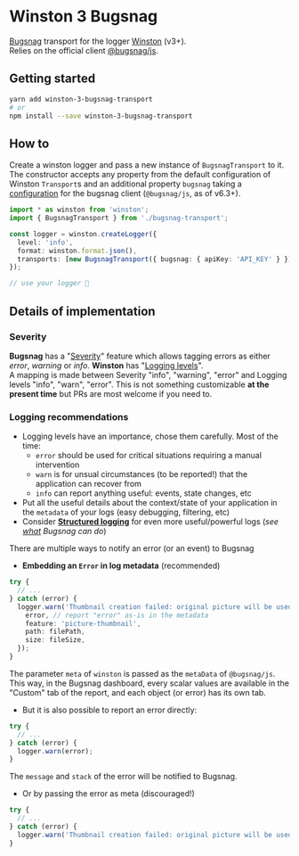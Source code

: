 # Winston 3 Bugsnag

[Bugsnag](https://github.com/bugsnag/bugsnag-js) transport for the logger [Winston](https://github.com/winstonjs/winston) (v3+).  
Relies on the official client [@bugsnag/js](https://github.com/bugsnag/bugsnag-js).

## Getting started

```bash
yarn add winston-3-bugsnag-transport
# or
npm install --save winston-3-bugsnag-transport
```

## How to

Create a winston logger and pass a new instance of `BugsnagTransport` to it. The constructor accepts any property from the default configuration of Winston `Transport`s and an additional property `bugsnag` taking a [configuration](https://docs.bugsnag.com/platforms/javascript/configuration-options/) for the bugsnag client (`@bugsnag/js`, as of v6.3+).

```typescript
import * as winston from 'winston';
import { BugsnagTransport } from './bugsnag-transport';

const logger = winston.createLogger({
  level: 'info',
  format: winston.format.json(),
  transports: [new BugsnagTransport({ bugsnag: { apiKey: 'API_KEY' } })],
});

// use your logger 🎉
```

## Details of implementation

### Severity

**Bugsnag** has a "[Severity](https://www.bugsnag.com/blog/severity)" feature which allows tagging errors as either _error_, _warning_ or _info_. **Winston** has "[Logging levels](https://github.com/winstonjs/winston#logging-levels)".  
A mapping is made between Severity "info", "warning", "error" and Logging levels "info", "warn", "error". This is not something customizable **at the present time** but PRs are most welcome if you need to.

### Logging recommendations

- Logging levels have an importance, chose them carefully. Most of the time:
  - `error` should be used for critical situations requiring a manual intervention
  - `warn` is for unsual circumstances (to be reported!) that the application can recover from
  - `info` can report anything useful: events, state changes, etc
- Put all the useful details about the context/state of your application in the `metadata` of your logs (easy debugging, filtering, etc)
- Consider [**Structured logging**](https://channel9.msdn.com/Events/Build/2013/3-336) for even more useful/powerful logs (_see [what](https://docs.bugsnag.com/platforms/javascript/reporting-handled-errors/#customizing-diagnostic-data) Bugsnag can do_)

There are multiple ways to notify an error (or an event) to Bugsnag

- **Embedding an `Error` in log metadata** (recommended)

```typescript
try {
  // ...
} catch (error) {
  logger.warn('Thumbnail creation failed: original picture will be used', {
    error, // report "error" as-is in the metadata
    feature: 'picture-thumbnail',
    path: filePath,
    size: fileSize,
  });
}
```

The parameter `meta` of `winston` is passed as the `metaData` of `@bugsnag/js`. This way, in the Bugsnag dashboard, every scalar values are available in the "Custom" tab of the report, and each object (or error) has its own tab.

- But it is also possible to report an error directly:

```typescript
try {
  // ...
} catch (error) {
  logger.warn(error);
}
```

The `message` and `stack` of the error will be notified to Bugsnag.

- Or by passing the error as meta (discouraged!)

```typescript
try {
  // ...
} catch (error) {
  logger.warn('Thumbnail creation failed: original picture will be used', error);
}
```
